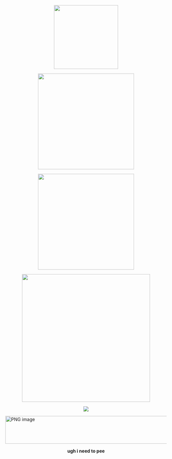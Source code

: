 

<p align="center"><img src="https://github.com/user-attachments/assets/2a8cef6c-1936-454c-845b-d6b041646560" width=200></p>


<p align="center"><a href="https://mysterichaos.straw.page"><img src="https://github.com/user-attachments/assets/10435b61-8558-4742-a95f-424970b9f3ba" width="300"></img></a></p>


<p align="center"><a href="https://www.tumblr.com/tankdib?source=share"><img src="https://github.com/user-attachments/assets/c29d9f77-396c-4027-a90b-36ef02a29a60" width="300"></img></a></p>

<p align="center"><img src="https://github.com/user-attachments/assets/b22e2489-bf87-48c3-ba6b-1e9ff6ffdf84" width="400"></img></p>


<p align="center"><img src="https://github.com/user-attachments/assets/d324bf2e-d32c-43ce-bc93-44d7d581509c"></img></p>

<img width="1158" height="87" alt="PNG image" src="https://github.com/user-attachments/assets/3f4ce6e7-b026-4143-acda-118bf271922d" />

<p align="center"><b>ugh i need to pee</b></p>
